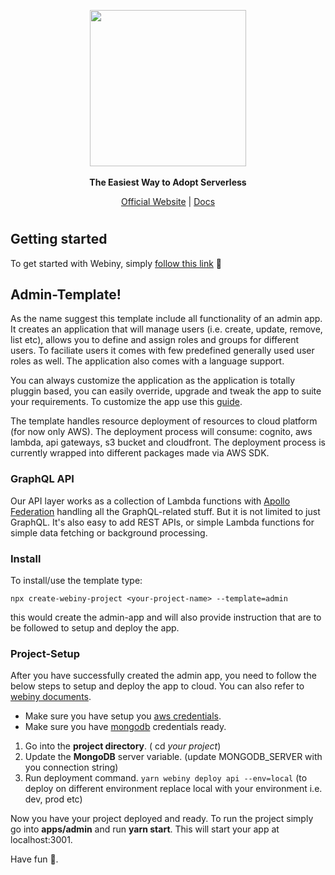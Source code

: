 <p align="center">
  <img src="./static/webiny-logo.svg" width="250">
  <br><br>
  <strong>The Easiest Way to Adopt Serverless</strong>
</p>
<p align="center">
  <a href="https://www.webiny.com">Official Website</a> |
  <a href="https://docs.webiny.com">Docs</a>
</p>

#

## Getting started

To get started with Webiny, simply [follow this link](https://docs.webiny.com) 🚀

## Admin-Template!

As the name suggest this template include all functionality of an admin app. It creates an application that 
will manage users (i.e. create, update, remove, list etc), allows you to define and assign roles and groups for different users. To faciliate users it comes with few predefined generally used user roles as well. The application also comes with a language support.

You can always customize the application as the application is totally pluggin based, you can easily override, upgrade and tweak the app to suite your requirements. To customize the app use this [guide](https://docs.webiny.com).

The template handles resource deployment of resources to cloud platform (for now only AWS). The deployment process will consume: cognito, aws lambda, api gateways, s3 bucket and cloudfront. The deployment process is currently wrapped into different packages made via AWS SDK.
 

### GraphQL API

Our API layer works as a collection of Lambda functions with [Apollo Federation](https://www.apollographql.com/docs/apollo-server/federation/introduction/) handling all the GraphQL-related stuff. But it is not limited to just GraphQL. It's also easy to add REST APIs, or simple Lambda functions for simple data fetching or background processing.

### Install
To install/use the template type:
```
npx create-webiny-project <your-project-name> --template=admin
```

this would create the admin-app and will also provide instruction that are to be followed to setup and deploy the app.

### Project-Setup
After you have successfully created the admin app, you need to follow the below steps to setup and deploy the app to cloud. You can also refer to [webiny documents](http://docs.webiny.com/docs/get-started/quick-start).
* Make sure you have setup you [aws credentials](http://docs.webiny.com/docs/guides/aws-credentials).
* Make sure you have [mongodb](http://docs.webiny.com/docs/guides/mongodb-atlas) credentials ready.
1. Go into the **project directory**. ( cd *your project*)
2. Update the **MongoDB** server variable. (update MONGODB_SERVER with you connection string)
3. Run deployment command. ``` yarn webiny deploy api --env=local ``` (to deploy on different environment replace local with your environment i.e. dev, prod etc)

Now you have your project deployed and ready.
To run the project simply go into **apps/admin** and run **yarn start**.
This will start your app at localhost:3001.

Have fun 🚀.